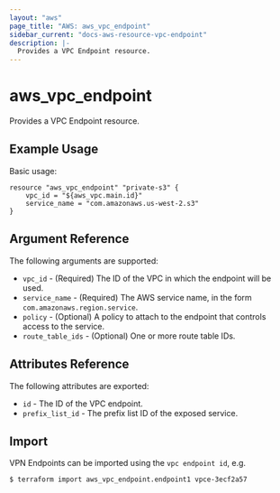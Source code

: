 ```yaml
---
layout: "aws"
page_title: "AWS: aws_vpc_endpoint"
sidebar_current: "docs-aws-resource-vpc-endpoint"
description: |-
  Provides a VPC Endpoint resource.
---
```


# aws\_vpc\_endpoint

Provides a VPC Endpoint resource.

## Example Usage

Basic usage:

```
resource "aws_vpc_endpoint" "private-s3" {
    vpc_id = "${aws_vpc.main.id}"
    service_name = "com.amazonaws.us-west-2.s3"
}
```

## Argument Reference

The following arguments are supported:

* `vpc_id` - (Required) The ID of the VPC in which the endpoint will be used.
* `service_name` - (Required) The AWS service name, in the form `com.amazonaws.region.service`.
* `policy` - (Optional) A policy to attach to the endpoint that controls access to the service.
* `route_table_ids` - (Optional) One or more route table IDs.

## Attributes Reference

The following attributes are exported:

* `id` - The ID of the VPC endpoint.
* `prefix_list_id` - The prefix list ID of the exposed service.


## Import

VPN Endpoints can be imported using the `vpc endpoint id`, e.g. 

```
$ terraform import aws_vpc_endpoint.endpoint1 vpce-3ecf2a57
```